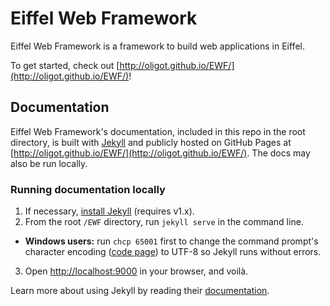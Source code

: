 # Eiffel Web Framework

Eiffel Web Framework is a framework to build web applications in Eiffel.

To get started, check out [http://oligot.github.io/EWF/](http://oligot.github.io/EWF/)!

## Documentation

Eiffel Web Framework's documentation, included in this repo in the root directory, is built with [Jekyll](http://jekyllrb.com) and publicly hosted on GitHub Pages at [http://oligot.github.io/EWF/](http://oligot.github.io/EWF/). The docs may also be run locally.

### Running documentation locally

1. If necessary, [install Jekyll](http://jekyllrb.com/docs/installation) (requires v1.x).
2. From the root `/EWF` directory, run `jekyll serve` in the command line.
  - **Windows users:** run `chcp 65001` first to change the command prompt's character encoding ([code page](http://en.wikipedia.org/wiki/Windows_code_page)) to UTF-8 so Jekyll runs without errors.
3. Open [http://localhost:9000](http://localhost:9000) in your browser, and voilà.

Learn more about using Jekyll by reading their [documentation](http://jekyllrb.com/docs/home/).
